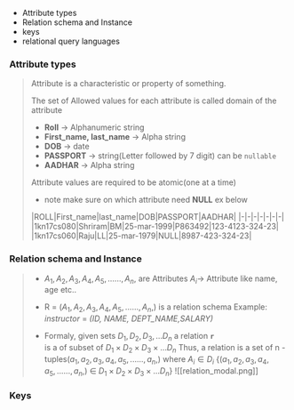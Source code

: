 
- Attribute types
- Relation schema and Instance
- keys
- relational query languages

### Attribute types

>Attribute is a characteristic or property of something. 
>
>The set of Allowed values for each attribute is called domain  of the attribute
>	
>	- **Roll**  -> Alphanumeric string
>	- **First_name, last_name** -> Alpha string
>	- **DOB** -> date
>	- **PASSPORT** -> string(Letter followed by 7 digit) can be `nullable`
>	- **AADHAR** -> Alpha string 
>
>Attribute values are required to be atomic(one at a time)
>
>* note make sure on which attribute need **NULL** ex below
>
> |ROLL|First_name|last_name|DOB|PASSPORT|AADHAR|
> |-|-|-|-|-|-|-|
> |1kn17cs080|Shriram|BM|25-mar-1999|P863492|123-4123-324-23|
> |1kn17cs060|Raju|LL|25-mar-1979|NULL|8987-423-324-23|


### Relation schema and Instance

>- $A_1, A_2,A_3,A_4,A_5,......,A_n,$  are Attributes  $A_i$-> Attribute like name, age etc..
>
>- R = ($A_1, A_2,A_3,A_4,A_5,......,A_n,$) is a relation schema
>		Example: 
>		*instructor* = *(ID, NAME, DEPT_NAME,SALARY)*
>
>- Formaly, given sets $D_1, D_2, D_3,...D_n$  a relation **`r`**   
>	is a of subset of $D_1\times D_2\times D_3\times...D_n$
>	Thus,  a relation is a set of n -tuples($a_1, a_2,a_3,a_4,a_5,......,a_n,$) 
>	where $A_i \in D_i$
>	{($a_1, a_2,a_3,a_4,a_5,......,a_n,$) $\in$ $D_1\times D_2\times D_3\times...D_n$}
>![[relation_modal.png]]


### Keys

>


